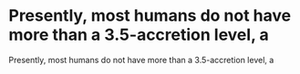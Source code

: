 # Presently, most humans do not have more than a 3.5-accretion level, a

Presently, most humans do not have more than a 3.5-accretion level, a